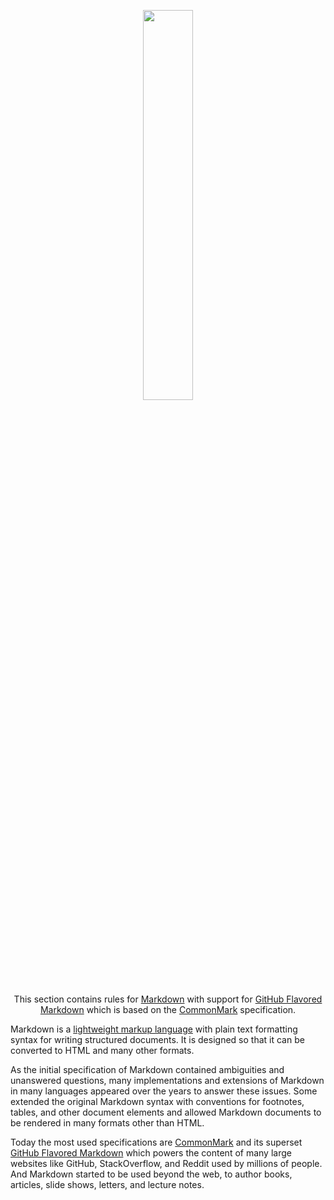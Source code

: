 <p align="center"><img src="https://raw.githubusercontent.com/arcticicestudio/styleguide-markdown/master/src/assets/markdown-logo.png" width="40%"/></p>

<p align="center">This section contains rules for <a href="https://daringfireball.net/projects/markdown" target="_blank" rel="noreferrer">Markdown</a> with support for <a href="https://github.github.com/gfm">GitHub Flavored Markdown</a> which is based on the <a href="http://commonmark.org" target="_blank" rel="noreferrer">CommonMark</a> specification.

Markdown is a [lightweight markup language][wiki-lightweight_markup_language] with plain text formatting syntax for writing structured documents. It is designed so that it can be converted to HTML and many other formats.

As the initial specification of Markdown contained ambiguities and unanswered questions, many implementations and extensions of Markdown in many languages appeared over the years to answer these issues. Some extended the original Markdown syntax with conventions for footnotes, tables, and other document elements and allowed Markdown documents to be rendered in many formats other than HTML.

Today the most used specifications are [CommonMark][] and its superset [GitHub Flavored Markdown][gfm] which powers the content of many large websites like GitHub, StackOverflow, and Reddit used by millions of people. And Markdown started to be used beyond the web, to author books, articles, slide shows, letters, and lecture notes.

[commonmark]: http://commonmark.org
[gfm]: https://github.github.com/gfm
[wiki-lightweight_markup_language]: https://en.wikipedia.org/wiki/Lightweight_markup_language
